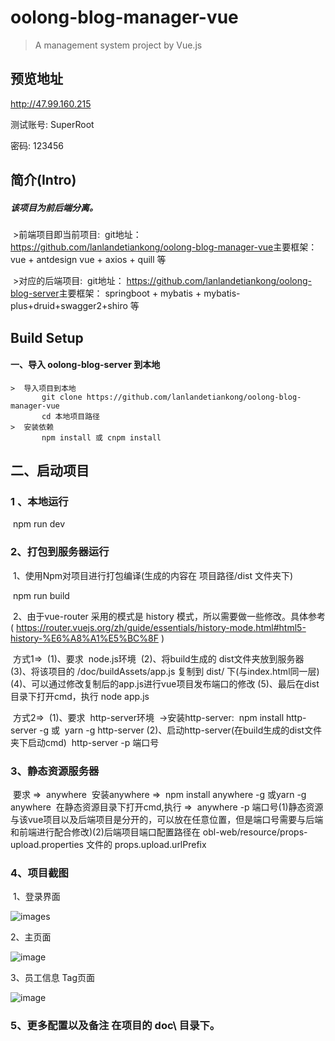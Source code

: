 # oolong-blog-manager-vue

> A management system project by Vue.js



## 预览地址

http://47.99.160.215

测试账号: SuperRoot

密码: 123456

## 简介(Intro)

##### 该项目为前后端分离。
​	>前端项目即当前项目:
​    		git地址： https://github.com/lanlandetiankong/oolong-blog-manager-vue
​    		主要框架： vue + antdesign vue + axios + quill  等

​	>对应的后端项目:
​    		git地址： https://github.com/lanlandetiankong/oolong-blog-server
​    		主要框架： springboot + mybatis + mybatis-plus+druid+swagger2+shiro 等
## Build Setup

#### 一、导入 oolong-blog-server 到本地

	>​	导入项目到本地
	​		git clone https://github.com/lanlandetiankong/oolong-blog-manager-vue
	​		cd 本地项目路径
	>​	安装依赖
	​		npm install 或 cnpm install

## 二、启动项目

### 1 、本地运行

​	npm run dev

### 2、打包到服务器运行

​	1、使用Npm对项目进行打包编译(生成的内容在 项目路径/dist 文件夹下)

​		npm run build

​	2、由于vue-router 采用的模式是 history 模式，所以需要做一些修改。具体参考( https://router.vuejs.org/zh/guide/essentials/history-mode.html#html5-history-%E6%A8%A1%E5%BC%8F )

​			方式1=>
​    			(1)、要求
​    				node.js环境
​    			(2)、将build生成的 dist文件夹放到服务器
​    			(3)、将该项目的 /doc/buildAssets/app.js 复制到 dist/ 下(与index.html同一层)
​    			(4)、可以通过修改复制后的app.js进行vue项目发布端口的修改
​    			(5)、最后在dist目录下打开cmd，执行    node app.js

​			方式2=>
​    			(1)、要求
​    				http-server环境
​    				  ->安装http-server:
​        				npm install http-server -g  或
​        				yarn -g http-server
​    			(2)、启动http-server(在build生成的dist文件夹下启动cmd)
​              		http-server -p 端口号

### 3、静态资源服务器
​			要求 =>
​    				anywhere
​    		安装anywhere =>
​            		npm install anywhere -g  或
​            		yarn -g anywhere
​    		在静态资源目录下打开cmd,执行 =>
​        			anywhere -p 端口号
​        			(1)静态资源与该vue项目以及后端项目是分开的，可以放在任意位置，但是端口号需要与后端和前端进行配合修改)
​        			(2)后端项目端口配置路径在 obl-web/resource/props-upload.properties 文件的 props.upload.urlPrefix

### 4、项目截图

​	1、登录界面

![images](https://github.com/lanlandetiankong/oolong-blog--manager-vue/blob/master/md_images/image-20200307215347922.png)

2、主页面

![image](https://github.com/lanlandetiankong/oolong-blog--manager-vue/blob/master/md_images/image-20200307215508375.png)

3、员工信息 Tag页面

![image](https://github.com/lanlandetiankong/oolong-blog--manager-vue/blob/master/md_images/image-20200307215552430.png)

### 5、更多配置以及备注 在项目的 doc\ 目录下。
